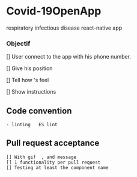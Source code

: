 # Covid-19OpenApp
respiratory infectious disease  react-native app 

### Objectif 

 [] User connect to the app with his phone number.
 
 [] Give his position 
 
 [] Tell how 's feel
 
 [] Show instructions



## Code convention 
    - linting   ES lint

## Pull request acceptance 
    [] With gif  , and message 
    [] 1 functionality per pull request 
    [] Testing at least the component name  

